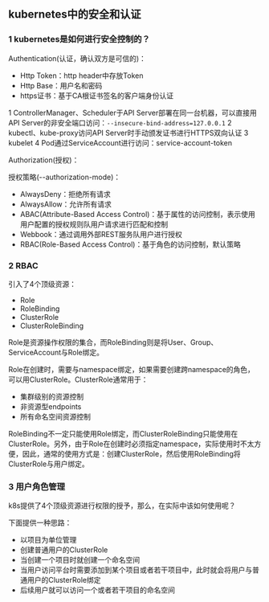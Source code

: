 ## kubernetes中的安全和认证

### 1 kubernetes是如何进行安全控制的？

Authentication(认证，确认双方是可信的)：
* Http Token：http header中存放Token
* Http Base：用户名和密码
* https证书：基于CA根证书签名的客户端身份认证

1 ControllerManager、Scheduler于API Server部署在同一台机器，可以直接用API Server的非安全端口访问：`--insecure-bind-address=127.0.0.1`
2 kubectl、kube-proxy访问API Server时手动颁发证书进行HTTPS双向认证
3 kubelet
4 Pod通过ServiceAccount进行访问：service-account-token

Authorization(授权)：

授权策略(--authorization-mode)：
* AlwaysDeny：拒绝所有请求
* AlwaysAllow：允许所有请求
* ABAC(Attribute-Based Access Control)：基于属性的访问控制，表示使用用户配置的授权规则队用户请求进行匹配和控制
* Webbook：通过调用外部REST服务队用户进行授权
* RBAC(Role-Based Access Control)：基于角色的访问控制，默认策略

### 2 RBAC

引入了4个顶级资源：
* Role
* RoleBinding
* ClusterRole
* ClusterRoleBinding

Role是资源操作权限的集合，而RoleBinding则是将User、Group、ServiceAccount与Role绑定。

Role在创建时，需要与namespace绑定，如果需要创建跨namespace的角色，可以用ClusterRole。ClusterRole通常用于：

* 集群级别的资源控制
* 非资源型endpoints
* 所有命名空间资源控制

RoleBinding不一定只能使用Role绑定，而ClusterRoleBinding只能使用在ClusterRole。另外，由于Role在创建时必须指定namespace，实际使用时不太方便，因此，通常的使用方式是：创建ClusterRole，然后使用RoleBinding将ClusterRole与用户绑定。

### 3 用户角色管理

k8s提供了4个顶级资源进行权限的授予，那么，在实际中该如何使用呢？

下面提供一种思路：

* 以项目为单位管理
* 创建普通用户的ClusterRole
* 当创建一个项目时就创建一个命名空间
* 当用户访问平台时需要添加到某个项目或者若干项目中，此时就会将用户与普通用户的ClusterRole绑定
* 后续用户就可以访问一个或者若干项目的命名空间
